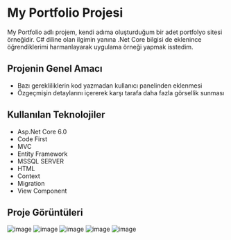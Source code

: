 # My Portfolio Projesi
My Portfolio adlı projem, kendi adıma oluşturduğum bir adet portfolyo sitesi örneğidir. C# diline olan ilgimin yanına .Net Core bilgisi de eklenince öğrendiklerimi harmanlayarak uygulama örneği yapmak isstedim.

## Projenin Genel Amacı
* Bazı gerekliliklerin kod yazmadan kullanıcı panelinden eklenmesi
* Özgeçmişin detaylarını içererek karşı tarafa daha fazla görsellik sunması
  

## Kullanılan Teknolojiler
* Asp.Net Core 6.0
* Code First
* MVC
* Entity Framework
* MSSQL SERVER
* HTML
* Context
* Migration
* View Component

## Proje Görüntüleri

![image](https://github.com/sevvaltorun/MyPortfolioUdemy/assets/76919488/c32d3f32-0b40-45dd-9004-747ad8ecfe57)
![image](https://github.com/sevvaltorun/MyPortfolioUdemy/assets/76919488/eccb81e2-30e0-4563-8af2-dfac6923d2fc)
![image](https://github.com/sevvaltorun/MyPortfolioUdemy/assets/76919488/dd252fba-4892-4f61-bbc8-85b5731650a4)
![image](https://github.com/sevvaltorun/MyPortfolioUdemy/assets/76919488/4b61c628-85b7-4583-9f95-4d29a7d2ab92)
![image](https://github.com/sevvaltorun/MyPortfolioUdemy/assets/76919488/3909e7ab-c430-4d80-a929-3ccbb644d32d)

